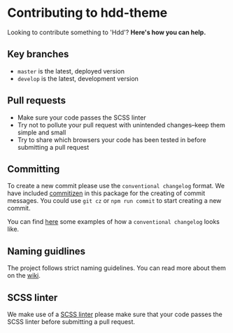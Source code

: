 # Contributing to hdd-theme

Looking to contribute something to 'Hdd'? **Here's how you can help.**

## Key branches

-   `master` is the latest, deployed version
-   `develop` is the latest, development version

## Pull requests

-   Make sure your code passes the SCSS linter
-   Try not to pollute your pull request with unintended changes–keep them simple and small
-   Try to share which browsers your code has been tested in before submitting a pull request

## Committing

To create a new commit please use the `conventional changelog` format.
We have included [commitizen](https://github.com/commitizen/cz-cli) in this package for the creating of commit messages. You could use `git cz` or `npm run commit` to start creating a new commit.

You can find [here](https://github.com/bcoe/conventional-changelog-standard/blob/master/convention.md) some examples of how a `conventional changelog` looks like.

## Naming guidlines

The project follows strict naming guidelines. You can read more about them on the [wiki](https://github.com/hafslundnett/hdd-theme/wiki/Naming-guidelines).

## SCSS linter

We make use of a [SCSS linter](https://github.com/brigade/scss-lint) please make sure that your code passes the SCSS linter before submitting a pull request.
